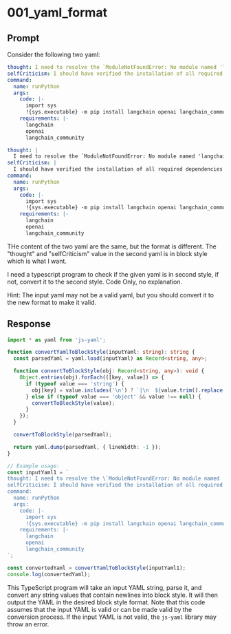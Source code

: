 # 001_yaml_format

## Prompt

Consider the following two yaml:

```yaml
thought: I need to resolve the `ModuleNotFoundError: No module named 'langchain_community'` error by ensuring that all necessary dependencies are correctly installed.
selfCriticism: I should have verified the installation of all required dependencies before running the code.
command:
  name: runPython
  args:
    code: |-
      import sys
      !{sys.executable} -m pip install langchain openai langchain_community
    requirements: |-
      langchain
      openai
      langchain_community
```

```yaml
thought: |
  I need to resolve the `ModuleNotFoundError: No module named 'langchain_community'` error by ensuring that all necessary dependencies are correctly installed.
selfCriticism: |
  I should have verified the installation of all required dependencies before running the code.
command:
  name: runPython
  args:
    code: |-
      import sys
      !{sys.executable} -m pip install langchain openai langchain_community
    requirements: |-
      langchain
      openai
      langchain_community
```

THe content of the two yaml are the same, but the format is different. The "thought" and "selfCriticism" value in the second yaml is in block style which is what I want. 

I need a typescript program to check if the given yaml is in second style, if not, convert it to the second style. Code Only, no explanation.

Hint: The input yaml may not be a valid yaml, but you should convert it to the new format to make it valid.

## Response

```typescript
import * as yaml from 'js-yaml';

function convertYamlToBlockStyle(inputYaml: string): string {
  const parsedYaml = yaml.load(inputYaml) as Record<string, any>;

  function convertToBlockStyle(obj: Record<string, any>): void {
    Object.entries(obj).forEach(([key, value]) => {
      if (typeof value === 'string') {
        obj[key] = value.includes('\n') ? `|\n  ${value.trim().replace(/\n/g, '\n  ')}\n` : value;
      } else if (typeof value === 'object' && value !== null) {
        convertToBlockStyle(value);
      }
    });
  }

  convertToBlockStyle(parsedYaml);

  return yaml.dump(parsedYaml, { lineWidth: -1 });
}

// Example usage:
const inputYaml1 = `
thought: I need to resolve the \`ModuleNotFoundError: No module named 'langchain_community'\` error by ensuring that all necessary dependencies are correctly installed.
selfCriticism: I should have verified the installation of all required dependencies before running the code.
command:
  name: runPython
  args:
    code: |-
      import sys
      !{sys.executable} -m pip install langchain openai langchain_community
    requirements: |-
      langchain
      openai
      langchain_community
`;

const convertedYaml = convertYamlToBlockStyle(inputYaml1);
console.log(convertedYaml);
```

This TypeScript program will take an input YAML string, parse it, and convert any string values that contain newlines into block style. It will then output the YAML in the desired block style format. Note that this code assumes that the input YAML is valid or can be made valid by the conversion process. If the input YAML is not valid, the `js-yaml` library may throw an error.

